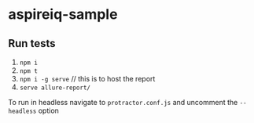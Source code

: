 # aspireiq-sample

## Run tests
1. `npm i`
2. `npm t`
3. `npm i -g serve` // this is to host the report
4. `serve allure-report/`

To run in headless navigate to `protractor.conf.js` and uncomment the `--headless` option
